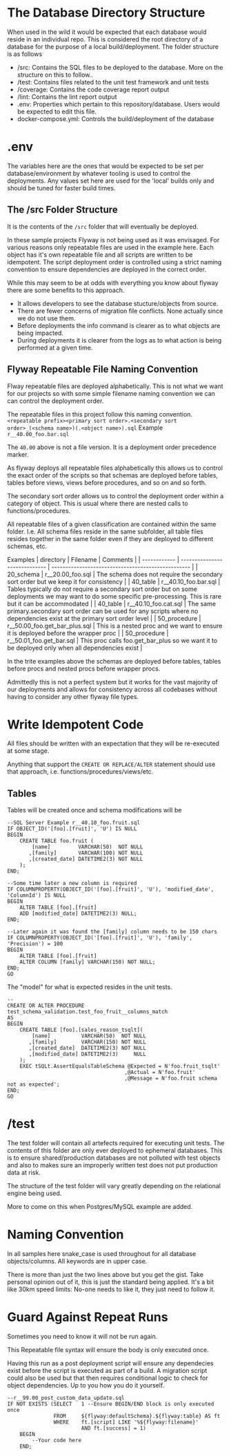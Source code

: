 # The Database Directory Structure
When used in the wild it would be expected that each database would reside in an individual repo. 
This is considered the root directory of a database for the purpose of a local build/deployment.
The folder structure is as follows

* /src: Contains the SQL files to be deployed to the database. More on the structure on this to follow..
* /test: Contains files related to the unit test framework and unit tests
* /coverage: Contains the code coverage report output
* /lint: Contains the lint report output
* .env: Properties which pertain to this repository/database. Users would be expected to edit this file.
* docker-compose.yml: Controls the build/deployment of the database

# .env
The variables here are the ones that would be expected to be set per database/environment by whatever tooling is used to control the deployments.
Any values set here are used for the 'local' builds only and should be tuned for faster build times. 

## The /src Folder Structure
It is the contents of the `/src` folder that will eventually be deployed.

In these sample projects Flyway is not being used as it was envisaged. For various reasons only repeatable files are used in the example here. Each object has it's own repeatable file and all scripts are written to be idempotent. The script deployment order is controlled using a strict naming convention to ensure dependencies are deployed in the correct order.

While this may seem to be at odds with everything you know about flyway there are some benefits to this approach.

* It allows developers to see the database stucture/objects from source. 
* There are fewer concerns of migration file conflicts. None actually since we do not use them.
* Before deployments the info command is clearer as to what objects are being impacted.
* During deployments it is clearer from the logs as to what action is being performed at a given time. 

## Flyway Repeatable File Naming Convention
Flway repeatable files are deployed alphabetically. This is not what we want for our projects so with some simple filename naming convention we can can control the deployment order. 

The repeatable files in this project follow this naming convention. 
`<repeatable prefix><primary sort order>.<secondary sort order>_(<schema name>)(.<object name>).sql`
Example
`r__40.00_foo.bar.sql`

The `40.00` above is not a file version. It is a deployment order precedence marker.

As flyway deploys all repeatable files alphabetically this allows us to control the exact order of the scripts so that schemas are deployed before tables, tables before views, views before procedures, and so on and so forth.

The secondary sort order allows us to control the deployment order within a category of object. This is usual where there are nested calls to functions/procedures.

All repeatable files of a given classification are contained within the same folder. I.e. All schema files reside in the same subfolder, all table files resides together in the same folder even if they are deployed to different schemas, etc.

Examples
| directory    | Filename                      | Comments                                           |
| ------------ | ----------------------------- | -------------------------------------------------- |
| 20_schema    | r__20.00_foo.sql              | The schema does not require the secondary sort order but we keep it for consistency |
| 40_table     | r__40.10_foo.bar.sql          | Tables typically do not require a secondary sort order but on some deployments we may want to do some specific pre-processing. This is rare but it can be accommodated |
| 40_table     | r__40.10_foo.cat.sql          | The same primary.secondary sort order can be used for any scripts where no dependencies exist at the primary sort order level |
| 50_procedure | r__50.00_foo.get_bar_plus.sql | This is a nested proc and we want to ensure it is deployed before the wrapper proc |
| 50_procedure | r__50.01_foo.get_bar.sql      | This proc calls foo.get_bar_plus so we want it to be deployed only when all dependencies exist |

In the trite examples above the schemas are deployed before tables, tables before procs and nested procs before wrapper procs.

Admittedly this is not a perfect system but it works for the vast majority of our deployments and allows for consistency across all codebases without having to consider any other flyway file types.

# Write Idempotent Code
All files should be written with an expectation that they will be re-executed at some stage.

Anything that support the `CREATE OR REPLACE/ALTER` statement should use that approach, i.e. functions/procedures/views/etc.

## Tables
Tables will be created once and schema modifications will be 
```TSQL
--SQL Server Example r__40.10_foo.fruit.sql
IF OBJECT_ID('[foo].[fruit]', 'U') IS NULL
BEGIN
    CREATE TABLE foo.fruit (
        [name]         VARCHAR(50)  NOT NULL
       ,[family]       VARCHAR(100) NOT NULL
       ,[created_date] DATETIME2(3) NOT NULL
    );
END;

--Some time later a new column is required
IF COLUMNPROPERTY(OBJECT_ID('[foo].[fruit]', 'U'), 'modified_date', 'ColumnId') IS NULL
BEGIN
    ALTER TABLE [foo].[fruit] 
    ADD [modified_date] DATETIME2(3) NULL;
END;

--Later again it was found the [family] column needs to be 150 chars
IF COLUMNPROPERTY(OBJECT_ID('[foo].[fruit]', 'U'), 'family', 'Precision') = 100
BEGIN
    ALTER TABLE [foo].[fruit] 
    ALTER COLUMN [family] VARCHAR(150) NOT NULL;
END;
GO
```

The "model" for what is expected resides in the unit tests. 
```TSQL
--
CREATE OR ALTER PROCEDURE test_schema_validation.test_foo_fruit__columns_match
AS
BEGIN
    CREATE TABLE [foo].[sales_reason_tsqlt](
        [name]          VARCHAR(50)  NOT NULL
       ,[family]        VARCHAR(150) NOT NULL
       ,[created_date]  DATETIME2(3) NOT NULL
       ,[modified_date] DATETIME2(3)     NULL
    );
    EXEC tSQLt.AssertEqualsTableSchema @Expected = N'foo.fruit_tsqlt'
                                      ,@Actual = N'foo.fruit'
                                      ,@Message = N'foo.fruit schema not as expected';
END;
GO
```
# /test
The test folder will contain all artefects required for executing unit tests.
The contents of this folder are only ever deployed to ephemeral databases. This is to ensure shared/production databases are not polluted with test objects and also to makes sure an improperly written test does not put production data at risk.

The structure of the test folder will vary greatly depending on the relational engine being used. 

More to come on this when Postgres/MySQL example are added.

# Naming Convention
In all samples here snake_case is used throughout for all database objects/columns. 
All keywords are in upper case.

There is more than just the two lines above but you get the gist. Take personal opinion out of it, this is just the standard being applied. It's a bit like 30km speed limits: No-one needs to like it, they just need to follow it.

# Guard Against Repeat Runs
Sometimes you need to know it will not be run again.

This Repeatable file syntax will ensure the body is only executed once. 

Having this run as a post deployment script will ensure any dependecies exist before the script is executed as part of a build. A migration script could also be used but that then requires conditional logic to check for object dependencies. 
Up to you how you do it yourself.
```TSQL
--r__99.00_post_custom_data_update.sql
IF NOT EXISTS (SELECT   1 --Ensure BEGIN/END block is only executed once
               FROM     ${flyway:defaultSchema}.${flyway:table} AS ft
               WHERE    ft.[script] LIKE '%${flyway:filename}'
                        AND ft.[success] = 1)
    BEGIN
        --Your code here
    END;
```